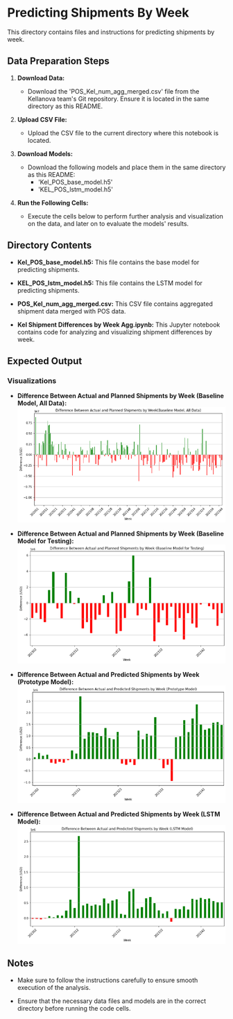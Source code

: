 # Predicting Shipments By Week

This directory contains files and instructions for predicting shipments by week.

## Data Preparation Steps

1. **Download Data:**
   - Download the 'POS_Kel_num_agg_merged.csv' file from the Kellanova team's Git repository. Ensure it is located in the same directory as this README.

2. **Upload CSV File:**
   - Upload the CSV file to the current directory where this notebook is located.

3. **Download Models:**
   - Download the following models and place them in the same directory as this README:
     - 'Kel_POS_base_model.h5'
     - 'KEL_POS_lstm_model.h5'

4. **Run the Following Cells:**
   - Execute the cells below to perform further analysis and visualization on the data, and later on to evaluate the models' results.

## Directory Contents

- **Kel_POS_base_model.h5:** This file contains the base model for predicting shipments.

- **KEL_POS_lstm_model.h5:** This file contains the LSTM model for predicting shipments.

- **POS_Kel_num_agg_merged.csv:** This CSV file contains aggregated shipment data merged with POS data.

- **Kel Shipment Differences by Week Agg.ipynb:** This Jupyter notebook contains code for analyzing and visualizing shipment differences by week.

## Expected Output

### Visualizations

- **Difference Between Actual and Planned Shipments by Week (Baseline Model, All Data):**  
  ![Baseline Model, All Data](Visualizations/Baseline%20Model,%20All%20Data.png)

- **Difference Between Actual and Planned Shipments by Week (Baseline Model for Testing):**  
  ![Baseline Model for Testing](Visualizations/Baseline%20Model%20for%20Testing.png)


- **Difference Between Actual and Predicted Shipments by Week (Prototype Model):**  
  ![Prototype Model](Visualizations/Prototype%20Model.png)

- **Difference Between Actual and Predicted Shipments by Week (LSTM Model):**  
  ![LSTM Model](Visualizations/LSTM%20Model.png)



## Notes

- Make sure to follow the instructions carefully to ensure smooth execution of the analysis.

- Ensure that the necessary data files and models are in the correct directory before running the code cells.
